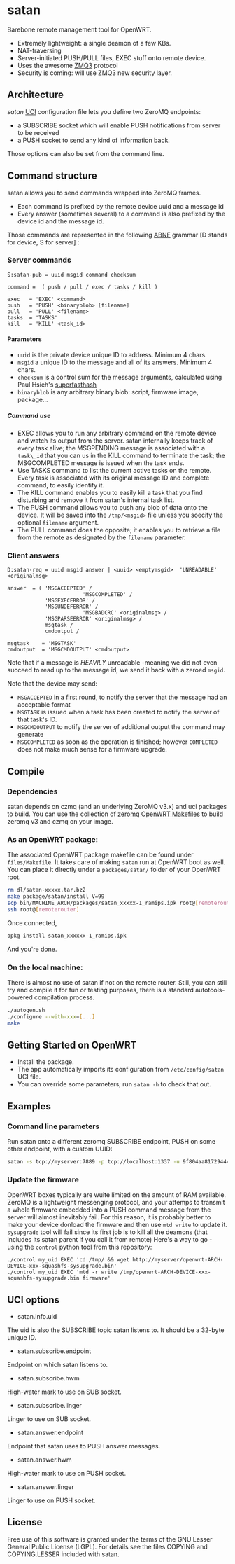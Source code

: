 # satan

Barebone remote management tool for OpenWRT.

* Extremely lightweight: a single deamon of a few KBs.
* NAT-traversing
* Server-initiated PUSH/PULL files, EXEC stuff onto remote device.
* Uses the awesome [ZMQ3](http://www.zeromq.org/) protocol
* Security is coming: will use ZMQ3 new security layer.

## Architecture

*satan* [UCI](http://wiki.openwrt.org/doc/uci) configuration file lets you define two ZeroMQ endpoints:

* a SUBSCRIBE socket which will enable PUSH notifications from server to be received
* a PUSH socket to send any kind of information back.

Those options can also be set from the command line.

## Command structure

satan allows you to send commands wrapped into ZeroMQ frames.

* Each command is prefixed by the remote device uuid and a message id
* Every answer (sometimes several) to a command is also prefixed by the device id and the message id.

Those commands are represented in the following [ABNF](http://www.ietf.org/rfc/rfc2234.txt) grammar [D stands for device, S for server] :

### Server commands

```
S:satan-pub = uuid msgid command checksum

command =  ( push / pull / exec / tasks / kill )

exec   = 'EXEC' <command>
push   = 'PUSH' <binaryblob> [filename]
pull   = 'PULL' <filename>
tasks  = 'TASKS'
kill   = 'KILL' <task_id>

```

#### Parameters

* `uuid` is the private device unique ID to address. Minimum 4 chars.
* `msgid` a unique ID to the message and all of its answers. Minimum 4 chars.
* `checksum` is a control sum for the message arguments, calculated using Paul Hsieh's [superfasthash](http://www.azillionmonkeys.com/qed/hash.html)
* `binaryblob` is any arbitrary binary blob: script, firmware image, package...

##### Command use

* EXEC allows you to run any arbitrary command on the remote device and watch its output from the server.
satan internally keeps track of every task alive; the MSGPENDING message is associated with a `task\_id` that you can us in the KILL command to terminate the task; the MSGCOMPLETED message is issued when the task ends.
* Use TASKS command to list the current active tasks on the remote. Every task is associated with its original message ID and complete command, to easily identify it.
* The KILL command enables you to easily kill a task that you find disturbing and remove it from satan's internal task list.
* The PUSH command allows you to push any blob of data onto the device. It will be saved into the `/tmp/<msgid>` file unless you soecify the optional `filename` argument.
* The PULL command does the opposite; it enables you to retrieve a file from the remote as designated by the `filename` parameter.

### Client answers

```
D:satan-req = uuid msgid answer | <uuid> <emptymsgid>  'UNREADABLE' <originalmsg>

answer  = ( 'MSGACCEPTED' /
						'MSGCOMPLETED' /
            'MSGEXECERROR' /
            'MSGUNDEFERROR' /
						'MSGBADCRC' <originalmsg> /
            'MSGPARSEERROR' <originalmsg> /
            msgtask /
            cmdoutput /

msgtask    = 'MSGTASK'
cmdoutput  = 'MSGCMDOUTPUT' <cmdoutput>
```

Note that if a message is _HEAVILY_ unreadable -meaning we did not even succeed
to read up to the message id, we send it back with a zeroed `msgid`.

Note that the device may send:
* `MSGACCEPTED` in a first round, to notify the server that the message had an acceptable format
* `MSGTASK` is issued when a task has been created to notify the server of that task's ID.
* `MSGCMDOUTPUT` to notify the server of additional output the command may generate
* `MSGCOMPLETED` as soon as the operation is finished; however `COMPLETED` does not make much sense for a firmware upgrade.

## Compile

### Dependencies

satan depends on czmq (and an underlying ZeroMQ v3.x) and uci packages to build.
You can use the collection of [zeromq OpenWRT Makefiles](https://github.com/vperron/openwrt-zmq-packages) to
build zeromq v3 and czmq on your image.

### As an OpenWRT package:

The associated OpenWRT package makefile can be found under `files/Makefile`.
It takes care of making `satan` run at OpenWRT boot as well.
You can place it directly under a `packages/satan/` folder of your OpenWRT root.

```bash
rm dl/satan-xxxxx.tar.bz2
make package/satan/install V=99
scp bin/MACHINE_ARCH/packages/satan_xxxxx-1_ramips.ipk root@[remoterouter]:.
ssh root@[remoterouter]
```

Once connected,

```bash
opkg install satan_xxxxxx-1_ramips.ipk
```

And you're done.

### On the local machine:

There is almost no use of satan if not on the remote router.
Still, you can still try and compile it for fun or testing purposes, there is a standard autotools-powered compilation process.

```bash
./autogen.sh
./configure --with-xxx=[...]
make
```

## Getting Started on OpenWRT

* Install the package.
* The app automatically imports its configuration from `/etc/config/satan` UCI file.
* You can override some parameters; run  `satan -h` to check that out.

## Examples

### Command line parameters

Run satan onto a different zeromq SUBSCRIBE endpoint, PUSH on some other endpoint, with a custom UUID:

```bash
satan -s tcp://myserver:7889 -p tcp://localhost:1337 -u 9f804aa8172944c683e7213e4d941850
```

### Update the firmware

OpenWRT boxes typically are wuite limited on the amount of RAM available.
ZeroMQ is a lightweight messenging protocol, and your attemps to transmit a whole firmware embedded into a PUSH command message from the server will almost inevitably fail.
For this reason, it is probably better to make your device donload the firmware and then use `mtd write` to update it. `sysupgrade` tool will fail since its first job is to kill all the deamons (that includes its satan parent if you call it from remote)
Here's a way to go - using the `control` python tool from this repository:

```
./control my_uid EXEC 'cd /tmp/ && wget http://myserver/openwrt-ARCH-DEVICE-xxx-squashfs-sysupgrade.bin'
./control my_uid EXEC 'mtd -r write /tmp/openwrt-ARCH-DEVICE-xxx-squashfs-sysupgrade.bin firmware'
```

## UCI options

* satan.info.uid

The uid is also the SUBSCRIBE topic satan listens to.
It should be a 32-byte unique ID.

* satan.subscribe.endpoint

Endpoint on which satan listens to.

* satan.subscribe.hwm

High-water mark to use on SUB socket.

* satan.subscribe.linger

Linger to use on SUB socket.

* satan.answer.endpoint

Endpoint that satan uses to PUSH answer messages.

* satan.answer.hwm

High-water mark to use on PUSH socket.

* satan.answer.linger

Linger to use on PUSH socket.

## License

Free use of this software is granted under the terms of the GNU Lesser General Public License (LGPL). For details see the files COPYING and COPYING.LESSER included with satan.
